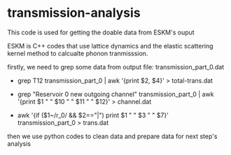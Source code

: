 # transmission-analysis

This code is used for getting the doable data from ESKM's ouput

ESKM is C++ codes that use lattice dynamics and the elastic scattering kernel method to calcualte phonon tranmisssion. 

firstly, we need to grep some data from output file: transmission_part_0.dat

- grep T12 transmission_part_0 | awk '{print $2, $4}' > total-trans.dat

- grep "Reservoir 0 new outgoing channel" transmission_part_0 | awk '{print $1 " " $10 " " $11 " " $12}' > channel.dat

- awk '{if ($1~/r_0/ && $2=="|") print $1 " " $3 " " $7}' transmission_part_0  > trans.dat

then we use python codes to clean data and prepare data for next step's analysis 
